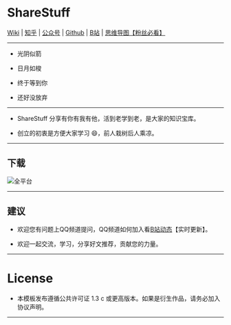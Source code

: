 # ShareStuff
[Wiki](https://github.com/iShareStuff/ShareStuff/wiki) | [知乎](https://www.zhihu.com/people/ShareStuff) | [公众号](https://mp.weixin.qq.com/mp/profile_ext?action=home&__biz=MzA3OTQ1NjcxMQ==#wechat_redirect) | [Github](https://github.com/iShareStuff) | [B站](https://space.bilibili.com/20435673) | [思维导图【粉丝必看】](https://isharestuff.github.io/ShareStuff/Maps.html)


---
<a id="markdown-sharestuff" name="sharestuff"></a>
  * 光阴似箭

  * 日月如梭

  * 终于等到你

  * 还好没放弃
---
* ShareStuff 分享有你有我有他，活到老学到老，是大家的知识宝库。

*  创立的初衷是方便大家学习 😄，前人栽树后人乘凉。
  
---
## 下载
 ![全平台](https://user-images.githubusercontent.com/61663626/163555125-986cc4ec-ac85-4811-a3d6-05cc47096807.jpg)

---
## 建议
* 欢迎您有问题上QQ频道提问，QQ频道如何加入看[B站动态](https://space.bilibili.com/20435673/dynamic)【实时更新】。

* 欢迎一起交流，学习，分享好文推荐，贡献您的力量。

---
# License

* 本模板发布遵循公共许可证 1.3 c 或更高版本。如果是衍生作品，请务必加入协议声明。

---

